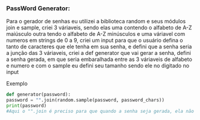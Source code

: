 ### PassWord Generator:


Para o gerador de senhas eu utilizei a biblioteca random e seus módulos join e sample, criei 3 váriaveis, sendo elas uma contendo o alfabeto de A-Z maiúsculo outra tendo o alfabeto de A-Z minúsculos e uma váriavel com numeros em strings de 0 a 9, criei um input para que o usuário defina o tanto de caracteres que ele tenha em sua senha, e defini que a senha seria a junção das 3 váriaveis, criei a def generator que vai gerar a senha, defini a senha gerada, em que seria embaralhada entre as 3 váriaveis de alfabeto e numero e com o sample eu defini seu tamanho sendo ele no digitado no input

Exemplo
   ````py
def generator(password):
  password = "".join(random.sample(password, password_chars))
  print(password)
  #Aqui o "".join é preciso para que quando a senha seja gerada, ela não fique com espaços entre os caracteres. 
